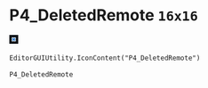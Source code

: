 # P4_DeletedRemote `16x16`
<img src="/img/P4_DeletedRemote.png" width=16 height=16>

``` CSharp
EditorGUIUtility.IconContent("P4_DeletedRemote")
```
```
P4_DeletedRemote
```
